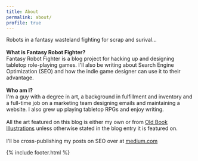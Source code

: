 ```yaml
---
title: About
permalink: about/
profile: true
---
```


Robots in a fantasy wasteland fighting for scrap and surival...
<br /><br />
__What is Fantasy Robot Fighter?__<br />
Fantasy Robot Fighter is a blog project for hacking up and designing tabletop role-playing games. I'll also be writing about Search Engine Optimization (SEO) and how the indie game designer can use it to their advantage.
<br /><br />
__Who am I?__<br />
I'm a guy with a degree in art, a background in fulfillment and inventory and a full-time job on a marketing team designing emails and maintaining a website. I also grew up playing tabletop RPGs and enjoy writing.
<br /><br />
All the art featured on this blog is either my own or from [Old Book Illustrations](https://www.oldbookillustrations.com/) unless otherwise stated in the blog entry it is featured on.
<br /><br />
I'll be cross-publishing my posts on SEO over at [medium.com](https://medium.com/@fantasyrobotfighter)

<script type="application/ld+json">
{
    "@context": "http://schema.org",
    "@type": "WebPage",
	"url": "http://www.fantasyrobotfighter.com/about",
    "name": "About Fantasy Robot Fighter",
    "description": "Fantasy Robot Fighter is a blog project for hacking up and designing tabletop role-playing games. I'll also be writing about Search Engine Optimization (SEO) and how the indie game designer can use it to their advantage.",
	"sameAs" : "https://twitter.com/FantasyBotFight"
}
</script>


{% include footer.html %}